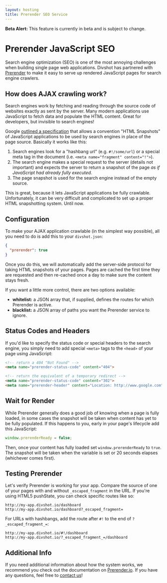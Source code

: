 ```yaml
---
layout: hosting
title: Prerender SEO Service
---
```


<div class="alert alert-warning"><b>Beta Alert:</b> This feature is currently in beta and is subject to change.</div>

# Prerender JavaScript SEO

<p class="lead">Search engine optimization (SEO) is one of the most annoying challenges when building single page web applications. Divshot has partnered with <a href="http://prerender.io">Prerender</a> to make it easy to serve up rendered JavaScript pages for search engine crawlers.</p>

## How does AJAX crawling work?

Search engines work by fetching and reading through the source code of websites exactly as sent
by the server. Many modern applications use JavaScript to fetch data and populate the
HTML content. Great for developers, but invisible to search engines!

Google [outlined a specification](https://developers.google.com/webmasters/ajax-crawling/) that
allows a convention "HTML Snapshots" of JavaScript applications to be used by search engines
in place of the page source. Basically it works like this:

1. Search engines look for a "hashbang url" (e.g. `#!/some/url`) or a special meta tag in the
   document (i.e. `<meta name="fragment" content="!">`).
2. The search engine makes a special request to the server (details not important) and expects
   the server to return a snapshot of the page *as if JavaScript had already fully executed*.
3. The page snapshot is used for the search engine instead of the empty source.

This is great, because it lets JavaScript applications be fully crawlable. Unfortunately,
it can be very difficult and complicated to set up a proper HTML snapshotting system. Until now.

## Configuration

To make your AJAX application crawlable (in the simplest way possible), all you need to do is
add this to your `divshot.json`:

```json
{
  "prerender": true
}
```

Once you do this, we will automatically add the server-side protocol for taking HTML snapshots
of your pages. Pages are cached the first time they are requested and then re-cached once a day
to make sure the content stays fresh.

If you want a little more control, there are two options available:

* **whitelist:** a JSON array that, if supplied, defines the routes for which Prerender is active.
* **blacklist:** a JSON array of paths you want the Prerender service to ignore.

## Status Codes and Headers

If you'd like to specify the status code or special headers to the search engine, you simply need
to add special `<meta>` tags to the `<head>` of your page using JavaScript:

```html
<!-- return a 404 "Not Found" -->
<meta name="prerender-status-code" content="404">

<!-- return the equivalent of a temporary redirect -->
<meta name="prerender-status-code" content="302">
<meta name="prerender-header" content="Location: http://www.google.com">
```

## Wait for Render

While Prerender generally does a good job of knowing when a page is fully loaded, in some cases
the snapshot will be taken when content has yet to be fully populated. If this happens to you,
early in your page's lifecycle add this JavaScript:

```js
window.prerenderReady = false;
```

Then, once your content has fully loaded set `window.prerenderReady` to `true`. The snapshot will
be taken when the variable is set or 20 seconds elapses (whichever comes first).

## Testing Prerender

Let's verify Prerender is working for your app. Compare the source of one of your pages with and without `_escaped_fragment` in the URL. If you're using HTML5 pushState, you can check specific routes like so:

```
http://my-app.divshot.io/dashboard
http://my-app.divshot.io/dashboard?_escaped_fragment=
```

For URLs with hashbangs, add the route after `#!` to the end of `?_escaped_fragment_=`:

```
http://my-app.divshot.io/#!/dashboard
http://my-app.divshot.io/?_escaped_fragment_=/dashboard
```

## Additional Info

If you need additional information about how the system works, we recommend you check out the
documentation on [Prerender.io](https://prerender.io/getting-started). If you have any questions,
feel free to [contact us](mailto:support@divshot.com)!